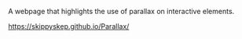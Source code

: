 A webpage that highlights the use of parallax on interactive elements.

https://skippyskep.github.io/Parallax/
